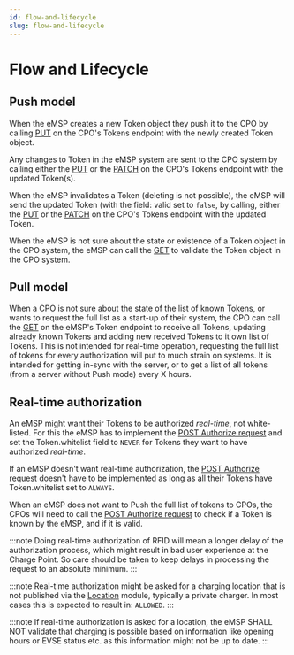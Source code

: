 ```yaml
---
id: flow-and-lifecycle
slug: flow-and-lifecycle
---
```

# Flow and Lifecycle

## Push model

When the eMSP creates a new Token object they push it to the CPO by calling
[PUT](/ocpi/06-modules/07-tokens/05-interfaces-and-endpoints.md#put-method) on the CPO's Tokens endpoint with the newly
created Token object.

Any changes to Token in the eMSP system are sent to the CPO system by calling either the
[PUT](/ocpi/06-modules/07-tokens/05-interfaces-and-endpoints.md#put-method) or the
[PATCH](/ocpi/06-modules/07-tokens/05-interfaces-and-endpoints.md#patch-method) on the CPO's Tokens endpoint with the
updated Token(s).

When the eMSP invalidates a Token (deleting is not possible), the eMSP will send the updated Token (with the field:
valid set to `false`, by calling, either the [PUT](/ocpi/06-modules/07-tokens/05-interfaces-and-endpoints.md#put-method)
or the [PATCH](/ocpi/06-modules/07-tokens/05-interfaces-and-endpoints.md#patch-method) on the CPO's Tokens endpoint with
the updated Token.

When the eMSP is not sure about the state or existence of a Token object in the CPO system, the eMSP can call the
[GET](/ocpi/06-modules/07-tokens/05-interfaces-and-endpoints.md#get-method) to validate the Token object in the CPO
system.

## Pull model

When a CPO is not sure about the state of the list of known Tokens, or wants to request the full list as a start-up of
their system, the CPO can call the [GET](/ocpi/06-modules/07-tokens/05-interfaces-and-endpoints.md#get-method-1) on the
eMSP's Token endpoint to receive all Tokens, updating already known Tokens and adding new received Tokens to it own list
of Tokens. This is not intended for real-time operation, requesting the full list of tokens for every authorization will
put to much strain on systems. It is intended for getting in-sync with the server, or to get a list of all tokens (from
a server without Push mode) every X hours.

## Real-time authorization

An eMSP might want their Tokens to be authorized *real-time*, not white-listed. For this the eMSP has to implement the
[POST Authorize request](/ocpi/06-modules/07-tokens/05-interfaces-and-endpoints.md#post-method) and set the
Token.whitelist field to `NEVER` for Tokens they want to have authorized *real-time*.

If an eMSP doesn't want real-time authorization, the [POST Authorize
request](/ocpi/06-modules/07-tokens/05-interfaces-and-endpoints.md#post-method) doesn't have to be implemented as long
as all their Tokens have Token.whitelist set to `ALWAYS`.

When an eMSP does not want to Push the full list of tokens to CPOs, the CPOs will need to call the [POST Authorize
request](/ocpi/06-modules/07-tokens/05-interfaces-and-endpoints.md#post-method) to check if a Token is known by the
eMSP, and if it is valid.

:::note
Doing real-time authorization of RFID will mean a longer delay of the authorization process, which might result in bad
user experience at the Charge Point. So care should be taken to keep delays in processing the request to an absolute
minimum.
:::

:::note
Real-time authorization might be asked for a charging location that is not published via the
[Location](/ocpi/06-modules/03-locations/01-intro.md) module, typically a private charger. In most cases this is
expected to result in: `ALLOWED`.
:::

:::note
If real-time authorization is asked for a location, the eMSP SHALL NOT validate that charging is possible based on
information like opening hours or EVSE status etc. as this information might not be up to date.
:::
